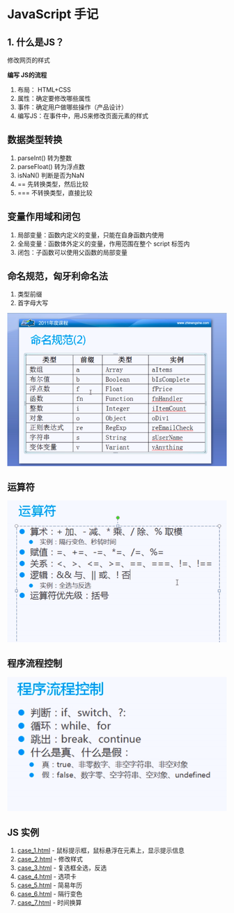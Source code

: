 # JavaScript 手记



## 1. 什么是JS？

修改网页的样式

**编写 JS的流程**

1. 布局： HTML+CSS
2. 属性：确定要修改哪些属性
3. 事件：确定用户做哪些操作（产品设计）
4. 编写JS：在事件中，用JS来修改页面元素的样式


## 数据类型转换
1. parseInt() 转为整数
2. parseFloat() 转为浮点数
3. isNaN() 判断是否为NaN
4. == 先转换类型，然后比较
5. === 不转换类型，直接比较

## 变量作用域和闭包
1. 局部变量：函数内定义的变量，只能在自身函数内使用
2. 全局变量：函数体外定义的变量，作用范围在整个 script 标签内
3. 闭包：子函数可以使用父函数的局部变量

## 命名规范，匈牙利命名法
1. 类型前缀
2. 首字母大写

![](pics/js-pics/name_rule.png)

## 运算符

![](pics/js-pics/opeator_table.png)

## 程序流程控制
![](pics/js-pics/if_control.png)

## JS 实例

1. [case_1.html](js-src/case_1.html) - 鼠标提示框，鼠标悬浮在元素上，显示提示信息
2. [case_2.html](js-src/case_2.html) - 修改样式
3. [case_3.html](js-src/case_3.html) - 复选框全选，反选
4. [case_4.html](js-src/case_4.html) - 选项卡
5. [case_5.html](js-src/case_5.html) - 简易年历
6. [case_6.html](js-src/case_6.html) - 隔行变色
7. [case_7.html](js-src/case_7.html) - 时间换算

